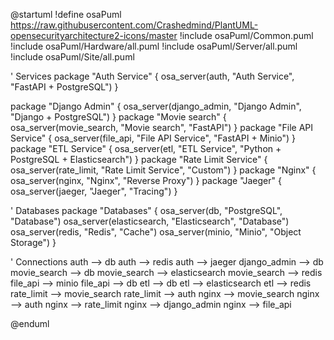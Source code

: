 @startuml
!define osaPuml https://raw.githubusercontent.com/Crashedmind/PlantUML-opensecurityarchitecture2-icons/master
!include osaPuml/Common.puml
!include osaPuml/Hardware/all.puml
!include osaPuml/Server/all.puml
!include osaPuml/Site/all.puml

' Services
package "Auth Service" {
    osa_server(auth, "Auth Service", "FastAPI + PostgreSQL")
}

package "Django Admin" {
    osa_server(django_admin, "Django Admin", "Django + PostgreSQL")
}
package "Movie search" {
    osa_server(movie_search, "Movie search", "FastAPI")
}
package "File API Service" {
    osa_server(file_api, "File API Service", "FastAPI + Minio")
}
package "ETL Service" {
    osa_server(etl, "ETL Service", "Python + PostgreSQL + Elasticsearch")
}
package "Rate Limit Service" {
    osa_server(rate_limit, "Rate Limit Service", "Custom")
}
package "Nginx" {
    osa_server(nginx, "Nginx", "Reverse Proxy")
}
package "Jaeger" {
    osa_server(jaeger, "Jaeger", "Tracing")
}

' Databases
package "Databases" {
    osa_server(db, "PostgreSQL", "Database")
    osa_server(elasticsearch, "Elasticsearch", "Database")
    osa_server(redis, "Redis", "Cache")
    osa_server(minio, "Minio", "Object Storage")
}

' Connections
auth --> db
auth --> redis
auth --> jaeger
django_admin --> db
movie_search --> db
movie_search --> elasticsearch
movie_search --> redis
file_api --> minio
file_api --> db
etl --> db
etl --> elasticsearch
etl --> redis
rate_limit --> movie_search
rate_limit --> auth
nginx --> movie_search
nginx --> auth
nginx --> rate_limit
nginx --> django_admin
nginx --> file_api

@enduml
